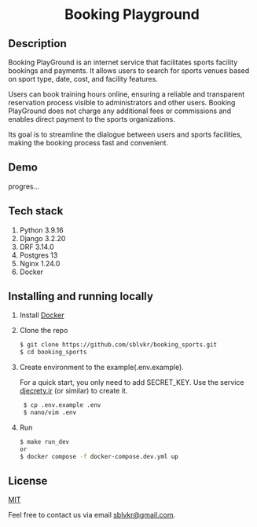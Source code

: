 <h1 align="center">Booking Playground</h1>

## Description
Booking PlayGround is an internet service that facilitates sports facility bookings and payments. It allows users to search for sports venues based on sport type, date, cost, and facility features. 

Users can book training hours online, ensuring a reliable and transparent reservation process visible to administrators and other users. Booking PlayGround does not charge any additional fees or commissions and enables direct payment to the sports organizations. 

Its goal is to streamline the dialogue between users and sports facilities, making the booking process fast and convenient.

## Demo
progres...

## Tech stack
1. Python 3.9.16
2. Django 3.2.20
3. DRF 3.14.0
4. Postgres 13
5. Nginx 1.24.0
6. Docker

## Installing and running locally

1. Install [Docker](https://www.docker.com/get-started)

2. Clone the repo

    ```sh
    $ git clone https://github.com/sblvkr/booking_sports.git
    $ cd booking_sports
    ```

3. Create environment to the example(.env.example).

   For a quick start, you only need to add SECRET_KEY. Use the service [djecrety.ir](https://djecrety.ir/) (or similar) to create it.
   ```sh
    $ cp .env.example .env
    $ nano/vim .env
    ```

4. Run

    ```sh
    $ make run_dev
   or
    $ docker compose -f docker-compose.dev.yml up
    ```
   

## License

[MIT](LICENSE)

Feel free to contact us via email [sblvkr@gmail.com](mailto:sblvkr@gmail.com).